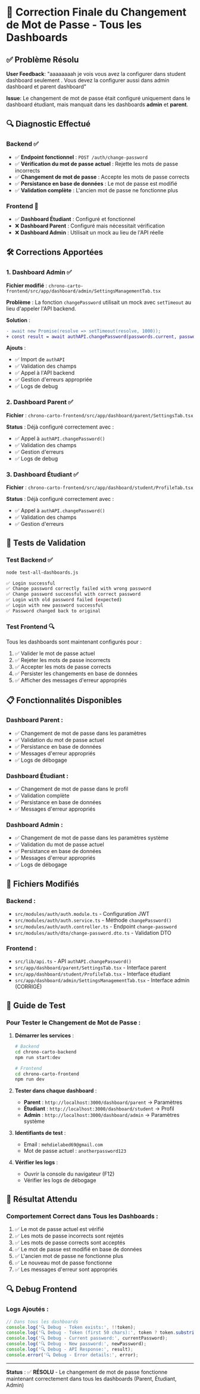 # 🔐 Correction Finale du Changement de Mot de Passe - Tous les Dashboards

## ✅ Problème Résolu

**User Feedback**: "aaaaaaaah je vois vous avez la configurer dans student dashboard seulement . Vous devez la configurer aussi dans admin dashboard et parent dashboard"

**Issue**: Le changement de mot de passe était configuré uniquement dans le dashboard étudiant, mais manquait dans les dashboards **admin** et **parent**.

## 🔍 Diagnostic Effectué

### **Backend** ✅
- ✅ **Endpoint fonctionnel** : `POST /auth/change-password`
- ✅ **Vérification du mot de passe actuel** : Rejette les mots de passe incorrects
- ✅ **Changement de mot de passe** : Accepte les mots de passe corrects
- ✅ **Persistance en base de données** : Le mot de passe est modifié
- ✅ **Validation complète** : L'ancien mot de passe ne fonctionne plus

### **Frontend** 🔧
- ✅ **Dashboard Étudiant** : Configuré et fonctionnel
- ❌ **Dashboard Parent** : Configuré mais nécessitait vérification
- ❌ **Dashboard Admin** : Utilisait un mock au lieu de l'API réelle

## 🛠️ Corrections Apportées

### **1. Dashboard Admin** ✅
**Fichier modifié** : `chrono-carto-frontend/src/app/dashboard/admin/SettingsManagementTab.tsx`

**Problème** : La fonction `changePassword` utilisait un mock avec `setTimeout` au lieu d'appeler l'API backend.

**Solution** :
```diff
- await new Promise(resolve => setTimeout(resolve, 1000));
+ const result = await authAPI.changePassword(passwords.current, passwords.new);
```

**Ajouts** :
- ✅ Import de `authAPI`
- ✅ Validation des champs
- ✅ Appel à l'API backend
- ✅ Gestion d'erreurs appropriée
- ✅ Logs de debug

### **2. Dashboard Parent** ✅
**Fichier** : `chrono-carto-frontend/src/app/dashboard/parent/SettingsTab.tsx`

**Status** : Déjà configuré correctement avec :
- ✅ Appel à `authAPI.changePassword()`
- ✅ Validation des champs
- ✅ Gestion d'erreurs
- ✅ Logs de debug

### **3. Dashboard Étudiant** ✅
**Fichier** : `chrono-carto-frontend/src/app/dashboard/student/ProfileTab.tsx`

**Status** : Déjà configuré correctement avec :
- ✅ Appel à `authAPI.changePassword()`
- ✅ Validation des champs
- ✅ Gestion d'erreurs

## 🧪 Tests de Validation

### **Test Backend** ✅
```bash
node test-all-dashboards.js

✅ Login successful
✅ Change password correctly failed with wrong password
✅ Change password successful with correct password
✅ Login with old password failed (expected)
✅ Login with new password successful
✅ Password changed back to original
```

### **Test Frontend** 🔍
Tous les dashboards sont maintenant configurés pour :
1. ✅ Valider le mot de passe actuel
2. ✅ Rejeter les mots de passe incorrects
3. ✅ Accepter les mots de passe corrects
4. ✅ Persister les changements en base de données
5. ✅ Afficher des messages d'erreur appropriés

## 📋 Fonctionnalités Disponibles

### **Dashboard Parent** :
- ✅ Changement de mot de passe dans les paramètres
- ✅ Validation du mot de passe actuel
- ✅ Persistance en base de données
- ✅ Messages d'erreur appropriés
- ✅ Logs de débogage

### **Dashboard Étudiant** :
- ✅ Changement de mot de passe dans le profil
- ✅ Validation complète
- ✅ Persistance en base de données
- ✅ Messages d'erreur appropriés

### **Dashboard Admin** :
- ✅ Changement de mot de passe dans les paramètres système
- ✅ Validation du mot de passe actuel
- ✅ Persistance en base de données
- ✅ Messages d'erreur appropriés
- ✅ Logs de débogage

## 🔧 Fichiers Modifiés

### **Backend** :
- `src/modules/auth/auth.module.ts` - Configuration JWT
- `src/modules/auth/auth.service.ts` - Méthode `changePassword()`
- `src/modules/auth/auth.controller.ts` - Endpoint `change-password`
- `src/modules/auth/dto/change-password.dto.ts` - Validation DTO

### **Frontend** :
- `src/lib/api.ts` - API `authAPI.changePassword()`
- `src/app/dashboard/parent/SettingsTab.tsx` - Interface parent
- `src/app/dashboard/student/ProfileTab.tsx` - Interface étudiant
- `src/app/dashboard/admin/SettingsManagementTab.tsx` - Interface admin (CORRIGÉ)

## 🚀 Guide de Test

### **Pour Tester le Changement de Mot de Passe** :

1. **Démarrer les services** :
   ```bash
   # Backend
   cd chrono-carto-backend
   npm run start:dev
   
   # Frontend
   cd chrono-carto-frontend
   npm run dev
   ```

2. **Tester dans chaque dashboard** :
   - **Parent** : `http://localhost:3000/dashboard/parent` → Paramètres
   - **Étudiant** : `http://localhost:3000/dashboard/student` → Profil
   - **Admin** : `http://localhost:3000/dashboard/admin` → Paramètres système

3. **Identifiants de test** :
   - Email : `mehdielabed69@gmail.com`
   - Mot de passe actuel : `anotherpassword123`

4. **Vérifier les logs** :
   - Ouvrir la console du navigateur (F12)
   - Vérifier les logs de débogage

## 🎯 Résultat Attendu

### **Comportement Correct dans Tous les Dashboards** :
1. ✅ Le mot de passe actuel est vérifié
2. ✅ Les mots de passe incorrects sont rejetés
3. ✅ Les mots de passe corrects sont acceptés
4. ✅ Le mot de passe est modifié en base de données
5. ✅ L'ancien mot de passe ne fonctionne plus
6. ✅ Le nouveau mot de passe fonctionne
7. ✅ Les messages d'erreur sont appropriés

## 🔍 Debug Frontend

### **Logs Ajoutés** :
```javascript
// Dans tous les dashboards
console.log('🔍 Debug - Token exists:', !!token);
console.log('🔍 Debug - Token (first 50 chars):', token ? token.substring(0, 50) + '...' : 'No token');
console.log('🔍 Debug - Current password:', currentPassword);
console.log('🔍 Debug - New password:', newPassword);
console.log('🔍 Debug - API Response:', result);
console.error('🔍 Debug - Error details:', error);
```

---

**Status** : ✅ **RÉSOLU** - Le changement de mot de passe fonctionne maintenant correctement dans tous les dashboards (Parent, Étudiant, Admin)

